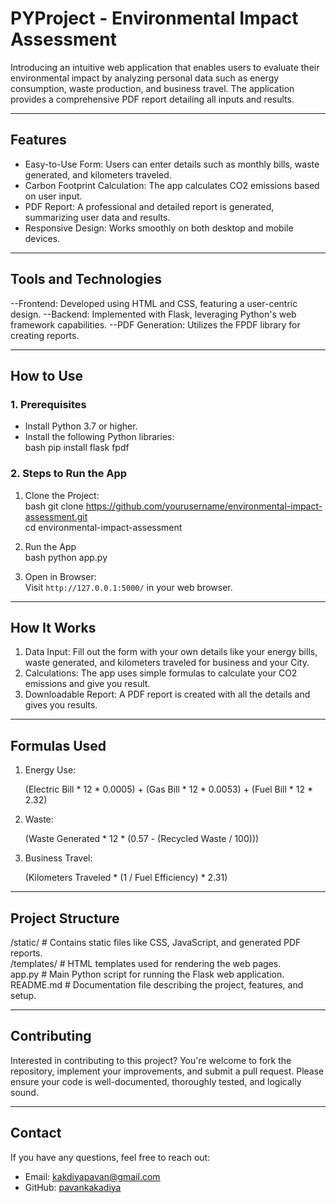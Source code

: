 
# PYProject - Environmental Impact Assessment  

Introducing an intuitive web application that enables users to evaluate their environmental impact by analyzing personal data such as energy consumption, waste production, and business travel. The application provides a comprehensive PDF report detailing all inputs and results.

---

## Features  
- Easy-to-Use Form: Users can enter details such as monthly bills, waste generated, and kilometers traveled.  
- Carbon Footprint Calculation: The app calculates CO2 emissions based on user input.  
- PDF Report: A professional and detailed report is generated, summarizing user data and results.  
- Responsive Design: Works smoothly on both desktop and mobile devices.  

---

## Tools and Technologies  
--Frontend: Developed using HTML and CSS, featuring a user-centric design.
--Backend: Implemented with Flask, leveraging Python's web framework capabilities.
--PDF Generation: Utilizes the FPDF library for creating reports.


---

## How to Use  

### 1. Prerequisites  
- Install Python 3.7 or higher.  
- Install the following Python libraries:  
  bash
  pip install flask fpdf
  

### 2. Steps to Run the App  
1. Clone the Project:  
   bash
   git clone https://github.com/yourusername/environmental-impact-assessment.git  
   cd environmental-impact-assessment  
     
2. Run the App  
   bash
   python app.py  
     
3. Open in Browser:  
   Visit `http://127.0.0.1:5000/` in your web browser.  

---

## How It Works  
1. Data Input: Fill out the form with your own details like your energy bills, waste generated, and kilometers traveled for business and your City.  
2. Calculations: The app uses simple formulas to calculate your CO2 emissions and give you result.  
3. Downloadable Report: A PDF report is created with all the details and gives you results.  

---

## Formulas Used  
1. Energy Use:  
   
   (Electric Bill * 12 * 0.0005) + (Gas Bill * 12 * 0.0053) + (Fuel Bill * 12 * 2.32)
     
2. Waste:  
   
   (Waste Generated * 12 * (0.57 - (Recycled Waste / 100)))
     
3. Business Travel:  
   
   (Kilometers Traveled * (1 / Fuel Efficiency) * 2.31)
     

---

## Project Structure  
/static/         # Contains static files like CSS, JavaScript, and generated PDF reports.  
/templates/      # HTML templates used for rendering the web pages.  
app.py           # Main Python script for running the Flask web application.  
README.md        # Documentation file describing the project, features, and setup.  

---

## Contributing  
Interested in contributing to this project? You're welcome to fork the repository, implement your improvements, and submit a pull request. Please ensure your code is well-documented, thoroughly tested, and logically sound.  

---

## Contact  
If you have any questions, feel free to reach out:  
- Email: kakdiyapavan@gmail.com  
- GitHub: [pavankakadiya](https://github.com/pavankakadiya)  
